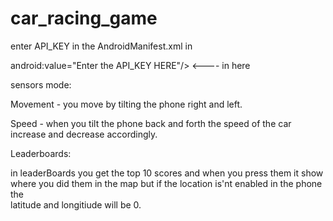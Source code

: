 # car_racing_game

enter API_KEY in the AndroidManifest.xml in

android:value="Enter the API_KEY HERE"/>   <----  in here


sensors mode:

Movement - you move by tilting the phone right and left.

Speed - when you tilt the phone back and forth the speed of the car increase and decrease accordingly.

Leaderboards: 

in leaderBoards you get the top 10 scores and when you press them it show where you did them in the map but if the location is'nt enabled in the phone the  
latitude and longitiude will be 0.
